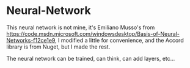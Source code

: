 # Neural-Network

This neural network is not mine, it's Emiliano Musso's from 
https://code.msdn.microsoft.com/windowsdesktop/Basis-of-Neural-Networks-f12ce1e9, 
I modified a little for convenience, and the Accord library is from Nuget, but I made the rest.

The neural network can be trained, can think, can add layers, etc...
